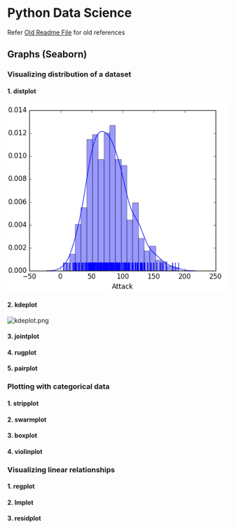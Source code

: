 # Python Data Science

Refer [Old Readme File](./OLD_README.md) for old references

## Graphs (Seaborn)

### Visualizing distribution of a dataset
#### 1. distplot
![distplot.png](./images/distplot.png)

#### 2. kdeplot
![kdeplot.png](./images/kdeplot.png)

#### 3. jointplot

#### 4. rugplot

#### 5. pairplot

### Plotting with categorical data
#### 1. stripplot

#### 2. swarmplot

#### 3. boxplot

#### 4. violinplot

### Visualizing linear relationships
#### 1. regplot

#### 2. lmplot

#### 3. residplot